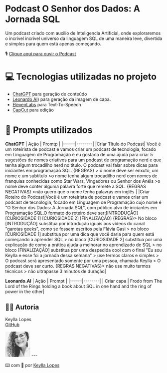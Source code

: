 # Podcast O Senhor dos Dados: A Jornada SQL

Um podcast criado com auxilio de Inteligencia Artificial, onde exploraremos o incrível incrível universo da linguagem SQL de uma maneira leve, divertida e simples para quem está apenas começando. 

🎙️ [Clique aqui para ouvir o Podcast](https://audiomack.com/anagalli/song/menos-baguna-mais-paz-ep1-iniciando-sua-jornada-minimalista)

# 💻 Tecnologias utilizadas no projeto
- [ChatGPT](https://chatgpt.com/) para geração de conteúdo
- [Leonardo AI](https://app.leonardo.ai/)) para geração da imagem de capa.
- [ElevenLabs](https://elevenlabs.io/app/home) para Text-To-Speech
- [CapCut](https://www.capcut.com/pt-br/) para edição

# 🧠 Prompts utilizados

**ChatGPT**
| Ação | Promtp |
|------|--------|
|Criar Título do Podcast| Você é um roteirista de podcast e vamos criar um podcast de tecnologia, focado em Linguagem de Programação e eu gostaria de uma ajuda para criar 5 sugestões de nomes criativos para um podcast de programação nerd e que tenha algum trocadilho nerd no título. O podcast vai falar sobre dicas para iniciantes em programação SQL. {REGRAS} > o nome deve ser enxuto, um nome e um subtítulo >o nome tenha algum trocadilho nerd com nomes de franquias conhecidas como Star Wars, Vingadores ou Senhor dos Anéis >o nome deve conter alguma palavra forte que remete a SQL. {REGRAS NEGATIVAS} >não quero que o nome tenha palavras em inglês |
|Criar Roteiro do Podcast|Você é um roteirista de podcast e vamos criar um podcast de tecnologia, focado em Linguagem de Programação cujo nome é "O Senhor dos Dados: A Jornada SQL", com público alvo de iniciantes em Programação SQL.O formato do roteiro deve ser:[INTRODUÇÃO] [CURIOSIDADE 1] [CURIOSIDADE 2] [FINALIZAÇÃO] {REGRAS}> No bloco [INTRODUÇÃO] substitua por introdução iguais aos vídeos do canal "garotas geeks", como se fossem escritos pela Flávia Gasi > no bloco [CURIOSIDADE 1] substitua por uma dica que você daria para quem está começando a aprender SQL > no bloco [CURIOSIDADE 2] substitua por uma explicação de como a prática ajuda a melhorar no aprendizado de SQL > no bloco [FINALIZAÇÃO] substitua por uma despedida cool com o final "Eu sou Keylla e esse foi a jornada dessa semana" > use termos claros e simples > O podcast será apresentado somente por uma pessoa, chamada Keylla > O podcast deve ser curto. {REGRAS NEGATIVAS}> não use muito termos técnicos > não ultrapasse 3 minutos de duração|

**Leonardo.AI**
| Ação | Prompt |
|------|--------|
| Criar capa | Frodo from The Lord of the Rings holding a book about SQL in one hand and the ring of power in the other|

## 👨‍💻 Autoria

Keylla Lopes  
[GitHub](https://github.com/keylopes) 

<img src="/keylla_P&B.png" width="80">
---

⌨️ com 💜 por [Keylla Lopes](https://github.com/keylopes)
